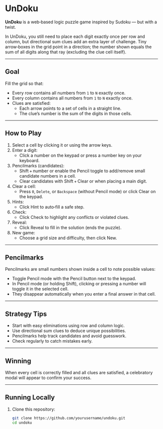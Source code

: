 # UnDoku

**UnDoku** is a web‑based logic puzzle game inspired by Sudoku — but with a twist.

In UnDoku, you still need to place each digit exactly once per row and column, but directional sum clues add an extra layer of challenge. Tiny arrow‑boxes in the grid point in a direction; the number shown equals the sum of all digits along that ray (excluding the clue cell itself).

---

## Goal

Fill the grid so that:

- Every row contains all numbers from `1` to `N` exactly once.
- Every column contains all numbers from `1` to `N` exactly once.
- Clues are satisfied:  
  - Each arrow points to a set of cells in a straight line.  
  - The clue’s number is the sum of the digits in those cells.

---

## How to Play

1. Select a cell by clicking it or using the arrow keys.
2. Enter a digit:
   - Click a number on the keypad or press a number key on your keyboard.
3. Pencilmarks (candidates):
   - Shift + number or enable the Pencil toggle to add/remove small candidate numbers in a cell.
   - Clear candidates with Shift + Clear or when placing a main digit.
4. Clear a cell:
   - Press `0`, `Delete`, or `Backspace` (without Pencil mode) or click Clear on the keypad.
5. Hints:
   - Click Hint to auto‑fill a safe step.
6. Check:
   - Click Check to highlight any conflicts or violated clues.
7. Reveal:
   - Click Reveal to fill in the solution (ends the puzzle).
8. New game:
   - Choose a grid size and difficulty, then click New.

---

## Pencilmarks

Pencilmarks are small numbers shown inside a cell to note possible values:
- Toggle Pencil mode with the Pencil button next to the keypad.
- In Pencil mode (or holding Shift), clicking or pressing a number will toggle it in the selected cell.
- They disappear automatically when you enter a final answer in that cell.

---

## Strategy Tips

- Start with easy eliminations using row and column logic.
- Use directional sum clues to deduce unique possibilities.
- Pencilmarks help track candidates and avoid guesswork.
- Check regularly to catch mistakes early.

---

## Winning

When every cell is correctly filled and all clues are satisfied, a celebratory modal will appear to confirm your success.

---

## Running Locally

1. Clone this repository:
   ```bash
   git clone https://github.com/yourusername/undoku.git
   cd undoku
